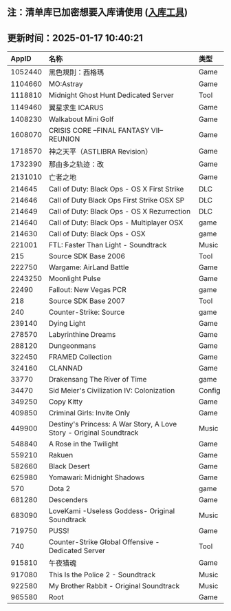 ## 注：清单库已加密想要入库请使用 ([入库工具](https://github.com/BlankTMing/ManifestAutoUpdate/releases))

## 更新时间：2025-01-17 10:40:21
| AppID | 名称 | 类型  |
| :-------------------- | :----------------------------- | :----------- |
| 1052440 | 黑色規則：西格瑪| Game |
| 1104660 | MO:Astray| Game |
| 1118810 | Midnight Ghost Hunt Dedicated Server| Tool |
| 1149460 | 翼星求生 ICARUS| Game |
| 1408230 | Walkabout Mini Golf| Game |
| 1608070 | CRISIS CORE –FINAL FANTASY VII– REUNION| Game |
| 1718570 | 神之天平（ASTLIBRA Revision）| Game |
| 1732390 | 那由多之轨迹：改| Game |
| 2131010 | 亡者之地| Game |
| 214645 | Call of Duty: Black Ops - OS X First Strike| DLC |
| 214646 | Call of Duty Black Ops First Strike OSX SP| DLC |
| 214649 | Call of Duty: Black Ops - OS X Rezurrection| DLC |
| 214640 | Call of Duty: Black Ops - Multiplayer OSX| game |
| 214630 | Call of Duty: Black Ops - OSX| game |
| 221001 | FTL: Faster Than Light - Soundtrack| Music |
| 215 | Source SDK Base 2006| Tool |
| 222750 | Wargame: AirLand Battle| Game |
| 2243250 | Moonlight Pulse| Game |
| 22490 | Fallout: New Vegas PCR| game |
| 218 | Source SDK Base 2007| Tool |
| 240 | Counter-Strike: Source| game |
| 239140 | Dying Light| Game |
| 278570 | Labyrinthine Dreams| Game |
| 288120 | Dungeonmans| Game |
| 322450 | FRAMED Collection| Game |
| 324160 | CLANNAD| Game |
| 33770 | Drakensang The River of Time| game |
| 34470 | Sid Meier's Civilization IV: Colonization| Config |
| 349250 | Copy Kitty| Game |
| 409850 | Criminal Girls: Invite Only| Game |
| 449900 | Destiny's Princess: A War Story, A Love Story - Original Soundtrack| Music |
| 548840 | A Rose in the Twilight| Game |
| 559210 | Rakuen| Game |
| 582660 | Black Desert| Game |
| 625980 | Yomawari: Midnight Shadows| Game |
| 570 | Dota 2| game |
| 681280 | Descenders| Game |
| 683090 | LoveKami -Useless Goddess- Original Soundtrack| Music |
| 719750 | PUSS!| Game |
| 740 | Counter-Strike Global Offensive - Dedicated Server| Tool |
| 915810 | 午夜猎魂| Game |
| 917080 | This Is the Police 2 - Soundtrack| Music |
| 922580 | My Brother Rabbit - Original Soundtrack| Music |
| 965580 | Root| Game |
